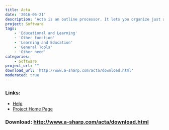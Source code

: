 ```yaml
---
title: Acta
date: '2016-06-21'
description: 'Acta is an outline processor. It lets you organize just about anything -- reports, ideas, lists, projects, graphics -- in the form of an outline, where topics have subtopics.'
project: Software
tags:
    - 'Educational and Learning'
    - 'Other function'
    - 'Learning and Education'
    - 'General Tools'
    - 'Other need'
categories:
    - Software
project_url: ""
download_url: 'http://www.a-sharp.com/acta/download.html'
moderated: true
---
```



### Links:
- <a href="http://www.oatsoft.org/Software/acta/help">Help</a>
- <a href="http://www.a-sharp.com/acta/acta.html">Project Home Page</a>

### Download: http://www.a-sharp.com/acta/download.html 